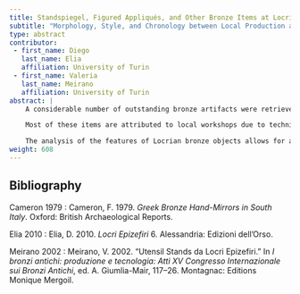 ```yaml
---
title: Standspiegel, Figured Appliqués, and Other Bronze Items at Locri Epizefiri (Magna Graecia)
subtitle: "Morphology, Style, and Chronology between Local Production and External Influences (Sixth to Fourth Century BC): A Reappraisal"
type: abstract
contributor:
 - first_name: Diego
   last_name: Elia
   affiliation: University of Turin
 - first_name: Valeria
   last_name: Meirano
   affiliation: University of Turin
abstract: |
    A considerable number of outstanding bronze artifacts were retrieved from the sanctuaries and the necropolis of Locri Epizefiri, including mirrors with figured handles, rare instruments related to the symposium, and refined appliqués, among others (Cameron 1979; Meirano 2002). Notwithstanding the attention these objects have received in the bibliography—especially regarding their function and symbolic values according to find contexts—several aspects still require investigation.

    Most of these items are attributed to local workshops due to technical, iconographic, and stylistic considerations and, like other local products, are considered to be almost exclusively intended for the internal market.

    The analysis of the features of Locrian bronze objects allows for a reassessment of the local productive milieu between the sixth and the fourth centuries BC, a period that is characterized by traditionalism, external influences, and hybridism, as well as originality in the choice of iconographies and in the creation of specific items. The Locrian case-study provided a unique opportunity to understand the eclectic re-elaboration of patterns and morphology, and the adoption of novelty elements coming from different traditions, aimed at satisfying the tastes of the local elite. Besides, the recent reexamination of find contexts—namely the funerary assemblages (Elia 2010)—offers the opportunity to define an autonomous chronological system to be integrated with considerations deriving from stylistic analysis.
weight: 608
---
```


## Bibliography

Cameron 1979
: Cameron, F. 1979. *Greek Bronze Hand-Mirrors in South Italy*. Oxford: British Archaeological Reports.

Elia 2010
: Elia, D. 2010. *Locri Epizefiri* 6. Alessandria: Edizioni dell’Orso.

Meirano 2002
: Meirano, V. 2002. “Utensil Stands da Locri Epizefiri.” In *I bronzi antichi: produzione e tecnologia: Atti XV Congresso Internazionale sui Bronzi Antichi*, ed. A. Giumlia-Mair, 117–26. Montagnac: Editions Monique Mergoil.
